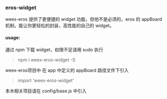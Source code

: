 ### eros-widget

weex-eros 提供了更便捷的 widget 功能，但他不是必须的，eros 的 appBoard 机制，能让你更轻松的封装，高性能的自己的 widget。

#### usage:
通过 npm 下载 widget，权限不足请用 sudo 执行
> npm i weex-eros-widget -S

weex-eros项目中 在 app 中定义的 appBoard 路径文件下引入
> import 'weex-eros-widget'

本木相关项目请在 config/base.js 中引入